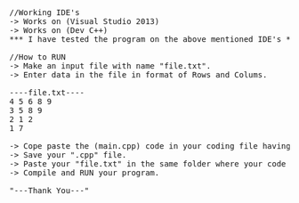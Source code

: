 <pre>
//Working IDE's
-> Works on (Visual Studio 2013)
-> Works on (Dev C++)
*** I have tested the program on the above mentioned IDE's ***

//How to RUN
-> Make an input file with name "file.txt".
-> Enter data in the file in format of Rows and Colums.

----file.txt----
4 5 6 8 9
3 5 8 9
2 1 2
1 7

-> Cope paste the (main.cpp) code in your coding file having ".cpp" extension
-> Save your ".cpp" file.
-> Paste your "file.txt" in the same folder where your code file is saved.
-> Compile and RUN your program.

"---Thank You---"
</pre>
